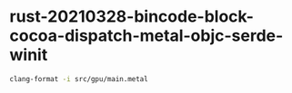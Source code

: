 # rust-20210328-bincode-block-cocoa-dispatch-metal-objc-serde-winit

```sh
clang-format -i src/gpu/main.metal
```
